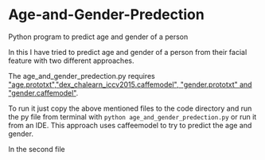 # Age-and-Gender-Predection
Python program to predict age and gender of a person

In this I have tried to predict age and gender of a person from their facial feature with two different approaches.<br/>


The age_and_gender_predection.py requires ["age.prototxt","dex_chalearn_iccv2015.caffemodel", "gender.prototxt" and "gender.caffemodel"](https://data.vision.ee.ethz.ch/cvl/rrothe/imdb-wiki/).

To run it just copy the above mentioned files to the code directory and run the py file from terminal with ```python age_and_gender_predection.py``` or run it from an IDE.
This approach uses caffeemodel to try to predict the age and gender.


In the second file 
